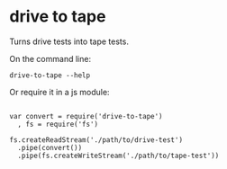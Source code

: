 # drive to tape

Turns drive tests into tape tests.

On the command line:

```
drive-to-tape --help
```



Or require it in a js module:

```

var convert = require('drive-to-tape')
  , fs = require('fs')

fs.createReadStream('./path/to/drive-test')
  .pipe(convert())
  .pipe(fs.createWriteStream('./path/to/tape-test'))

